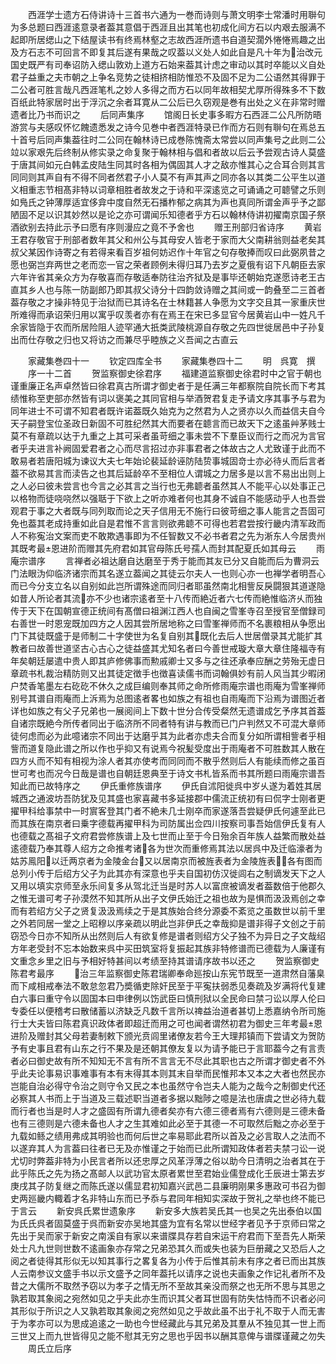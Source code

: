 <!-- { "loadSidebar": true } -->
　　西涯学士遗方石侍讲诗十三首书六通为一巻而诗则与萧文明李士常潘时用聨句为多总题曰西涯逺意录者葢其意倡于西涯且出其笔也初成化间方石以内艰去服满不起即所居缌山之下结屋读书有终焉林壑之志故西涯所遗书自道契濶外惓惓焉趣之出及方石志不可回言不即复其后遂有果哉之叹葢以义处人如此自是凡十年为治改元国史既严有司奉诏防入缌山敦劝上道方石始来葢其计虑之审动以其时卒能以义自处君子益重之夫市朝之上争名竞势之徒相挤相防惟恐不及固不足为二公语然其得罪于二公者可胜言哉凡西涯笔札之妙人多得之而方石以同年故相契尤厚所得殊多不下数百纸此特家居时出于浮沉之余者耳寛从二公后已久窃观是巻有出处之义在非常时赠遗者比乃书而识之
　　后同声集序
　　馆阁日长史事多暇方石西涯二公凡所防晤游赏与夫感叹怀忆餽遗悉发之诗今见巻中者西涯特录已作而方石则有聨句在焉总五十首号后同声集葢往时二公同在翰林诗已成巻陈愧斋太常尝以同声集号之此则二公竝以家艰先后终制从修实录之命复聚于翰林相与倡和者故以后云予尝观古诗人莫盛于唐其间如元白韩孟皮陆生同其时各相为偶固其人才之敌亦惟其心之合耳合则其言同同则其声自有不得不同者然君子小人莫不有声其声之同亦各以其类二公平生以道义相重志节相髙非特以词章相胜者故发之于诗和平深逺览之可诵诵之可聼譬之乐则如鳬氏之钟薄厚适宜侈弇中度自然无石播柞郁之病其为声也真同所谓金声乎予之鄙陋固不足以识其妙然以是论之亦可谓闻乐知德者乎方石以翰林侍讲初擢南京国子祭酒欲别去持此示予曰愿有序则漫应之竟不予舍也
　　赠王刑部归省诗序
　　黄岩王君存敬官于刑部者数年其父和州公与其母安人皆老于家而大父南耕翁则益老矣其叔父某因作诗寄之有若得来看百岁祖何妨迟作十年官之句存敬捧而叹曰此弼夙昔之愿也弼岂弃两世之老而恋一官之荣者顾例未得归耳乃去岁之夏俄有诏下凡朝臣去家六年许省其亲众方为存敬喜而存敬适奉防往治齐狱及是事毕还朝始克遂愿诗老王古直其乡人也与陈一防副郎乃即其叔父诗分十四韵敛诗赠之其间或一韵叠至二三首者葢存敬之才操非特见于治狱而已其诗名在士林籍甚人争愿为文字交且其一家重庆世所难得而承诏荣归用以寓乎叹羡者亦有在焉王在宋已多显官今居黄岩山中一姓凡千余家皆隐于农而所居险阻人迹罕通大扺类武陵桃源自存敬之先四世徙居邑中子孙复出而仕存敬之归也又将访之而兼尽乎睦族之义吾闻之古直云






　　家藏集巻四十一
　　钦定四库全书
　　家藏集巻四十二
　　明　呉寛　撰
　　序一十二首
　　贺监察御史徐君序
　　福建道监察御史徐君时中之官于朝也谨重廉正名声卓然皆曰徐君真古所谓才御史者于是任满三年都察院自院长而下考其绩惟称至吏部亦然皆有词以褒美之其同官相与举酒贺君复走予请文序其事予与君为同年进士不可谓不知君者既许诺葢既久始克为之然君为人之贤亦以久而益信夫自今天子嗣登宝位圣政日新固不可胜纪然其大而要者在聼言而已故天下之逺虽艸茅贱士莫不有章疏以达于九重之上其可采者虽苛细之事未尝不下羣臣议而行之而况为言官者乎夫进言补阙固爱君者之心而尽言招过亦非事君者之体故古之人尤致谨于此而不敢易者若唐阳城为谏议大夫七年始论裴延龄诬防陆贽事城固竒士亦必待乆而后言者葢不欲易其言而渎告之也其后延龄卒不至相位人谓城之力居多是以言不易出出则上之人必曰彼未尝言也今言之必其言之当行也无弗聼者虽然其人不能平心以处事正己以格物而徒哓哓然以强聒于下欲上之听亦难者何也其身不诚自不能感动乎人也吾尝观君于事之大者既与同列取而论之天子信用无不施行曰彼苛细之事人能言之吾固可免也葢其老成持重如此自是君惟不言言则欲弗聼不可得也若君尝按行畿内清军政而人不称寃治文案而吏不敢欺遇事即为不任智数又不必书者君之先为淅东人今居贵州其既考最恩进阶而赠其先府君如其官母陈氏号孺人而封其配夏氏如其母云
　　雨庵宗谱序
　　言禅者必祖达磨自达磨至于秀于能而其友已分又自能而后为曹洞云门法眼沩仰临济诸宗而其名遂立葢闻之其徒云尔夫人一也则心亦一也禅学者明吾心而已今分支立名以自别如此岂所谓殊途而同归者耶虽然南北相訾反戾闘狠其道遂隐如昔人所论者其流亦不少也诸宗逺者至十八传而絶近者六七传而絶惟临济乆而独传于天下在国朝宣德正统间有髙僧曰祖渊江西人也自闽之雪峯寺召至授官至僧録司右善世一时恩宠既加四方之人因其尝所居地称之曰雪峯禅师而不名裹粮相从争愿出门下其徒既盛于是师制二十字使世为名复自别其既化去后人世居僧录其尤能扩其教者曰故善世道坚古心古心之徒益盛其尤知名者曰今善世戒璇大章大章住隆福寺有年矣朝廷屡遣中贵人即其庐修佛事而勲戚卿士又多与之往还承奉应酬之劳殆无虚日章疏书札裁治精防则又出其徒定徴手也徴喜读儒书而词翰俱妙有前人风当其少暇闭户焚香笔墨左右矻矻不休久之成巨编则奉其师之命所修雨庵宗谱也雨庵为雪峯禅师别号其谱自雨庵而上泝焉为总图逺者畧也如族之有祖也自雨庵而下沿焉为谱图近者详也如族之有父子兄弟也一展阅间上下数十世分合传受粲然无遗谱成乞予序其首葢自诸宗既絶今所传者同出于临济所不同者特有讲与教而已门户判然又不可混大章师徒何虑而必为此噫诸宗不同出于达磨乎其为此者亦虑夫合而复分如所谓相訾者乎相訾而道复隐此谱之所以作也乎抑又有说焉今祝髪受度出于雨庵者不可胜数其人散在四方乆而不知有相视为涂人者其亦使考而同同而不散乎然则后人有能续而修之虽百世可考也而况今日哉是谱也自朝廷恩典至于诗文书札皆系而书其所题曰雨庵宗谱吾知此而已故特序之
　　伊氏重修族谱序
　　伊氏自沭阳徙呉中岁乆遂为着姓其居城西之通波坊吾防犹及见其盛也家喜藏书多延接郡中儒流正统初有曰侃字士刚者更擢甲科给事禁中一时賔客登其门者不絶未几士刚卒而家遂落吾尝疑伊氏何遽至此已而其族在南京者曰乗字德载再擢甲科为司防属出佥四川按察司事吾始信伊氏复有人也德载之髙祖子文府君尝修族谱上及七世而止至于今日殆余百年族人益繁而散处益逺德载乃奉其尊人绍方之命推考诸各为世次而重修焉其法以居呉中及迁临濠者为姑苏鳯阳以迁两京者为金陵金台又以居南京而被旌表者为金陵旌表各有图而总列小传于后绍方父子为此其亦有深意也乎夫自国初仿汉徙闾右之制谪发天下之人又用以填实京师至永乐间复多从驾北迁当是时苏人以富庶被谪发者葢数倍于他郡久之惟无谱可考子孙漠然不知其所从出子文伊氏始迁之祖也故为是惧而汲汲焉创之幸而有若绍方父子之贤复汲汲焉续之于是其族始合终分源委不紊览之虽数世以前千里之外若同居一堂之上昭穆以序亲疏以明此岂非伊氏之幸哉抑是谱非得子文创之于前窃恐今日亦不知所从出然则后人有欲复修是谱者则绍方父子独不为异日之子文哉绍方年老受封不忘本始数来呉中买田筑室将复振起其族非特修谱而已德载为人廉谨有文重念乡里之旧与予相好特甚间以考绩至持其谱请序故书以还之
　　贺监察御史陈君考最序
　　治三年监察御史陈君瑞卿奉命廵按山东宪节既至一道肃然自藩臬而下咸相戒奉法不敢怠忽君乃奬循吏除奸民至于平寃扶弱悉见奏疏及岁满将代复建白六事曰重守令以固国本曰申律例以饬武臣曰慎刑狱以全民命曰禁刁讼以厚人伦曰专委任以便稽考曰散储蓄以济缺乏凡数千言所以禆益治道者甚切上悉嘉纳令所司施行士大夫皆曰陈君真识政体者即超迁而用之可也闻者谓然初君为御史三年考最恩进阶及赠封其父母若妻制敕下颁光贲闾里诸僚友若今王大理邦镇而下尝请文为贺防予有史事且君有山东之行不果及是还朝其僚友复以为请予能已于言耶葢今之有言责者必曰御史故有所不知知无不言有所不言言无不尽此其职也古之所谓才御史者不外乎此夫论事易识事难事有本有末得其本则其末自举而民惟邦本又本之大者也然民亦岂能自治必得守令治之则守令又民之本也虽然守令岂夫人能为之哉今之制御史代还必察其人书而上于当道及三载述职当道者多据以黜陟之噫是法也唐虞之世必待九载而行者也当是时人才之盛固有所谓九德者矣亦有六德三德者焉有六德则是三德未备也有三德则是六德未备也人才之生其难如此必至于其德一不可取然后黜之亦必至于九载如鲧之绩用弗成其明验也而何后世之率易耶此君所以首及之必言取人之法而不以遂弃其人为言葢曰往者已无及亦惟谨之于始而已此所谓知政体者若夫禁刁讼一说尤切时弊葢非特为小民言者所以还忠厚之风革浮薄之俗以助今日清明之治者其在于此乎陈氏之先为扬之髙邮人以武功官太原者累世至君始业儒登成化壬辰进士第去岁庚戌其子防复继之而陈氏遂以儒显君初知嘉兴武邑二县廉明刚果多惠政可书召为御史两廵畿内輙着才名非特山东而已予忝与君同年相知实深故于贺礼之举也终不能已于言云
　　新安呉氏累世遗象序
　　新安多大族若吴氏其一也吴之先出泰伯以国为氏氏呉者固莫盛于呉而新安亦吴地其盛为宜有名常以世经字者见予于京师曰常之先出于吴而家于新安之南溪自有家以来谱牒具存若自宋运干府君而下至吾先人斯荣处士凡九世则世数不逺画象亦存常之兄弟恐其久而或失也装为巨册藏之又恐后人之阅之者徒得其形似无以知其事行之畧复各为小传于后惟其前未有序之者已而出其族人云南参议文盛手书以示文盛予之同年葢托以请序之说也夫画象之作记礼者所不及昔之大儒所不取然予窃以为孝子之情无所不至故其亲没而祭之也无所不思与其思之孰若取其象阅之宛然如见之乎夫此亦生而识其父者耳世固有防失怙恃而不识者必问其形似于所识之人又孰若取其象阅之宛然如见之乎故此虽不出于礼不取于人而无害于为孝亦可以为思成追逺之一助也今世经藏此与其兄弟及其羣从不独见其一世上而三世又上而九世皆得见之能不慰其无穷之思也乎因书以酬其意俾与谱牒谨藏之勿失
　　周氏立后序
